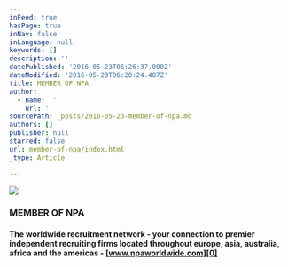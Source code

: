 ```yaml
---
inFeed: true
hasPage: true
inNav: false
inLanguage: null
keywords: []
description: ''
datePublished: '2016-05-23T06:26:37.008Z'
dateModified: '2016-05-23T06:20:24.487Z'
title: MEMBER OF NPA
author:
  - name: ''
    url: ''
sourcePath: _posts/2016-05-23-member-of-npa.md
authors: []
publisher: null
starred: false
url: member-of-npa/index.html
_type: Article

---
```

![](https://the-grid-user-content.s3-us-west-2.amazonaws.com/b9de8ff4-48cc-49e2-8638-307f14bbcb1c.jpg)

### MEMBER OF NPA

#### The worldwide recruitment network - your connection to premier independent recruiting firms located throughout europe, asia, australia, africa and the americas - [www.npaworldwide.com][0]

[0]: http://www.npaworldwide.com/